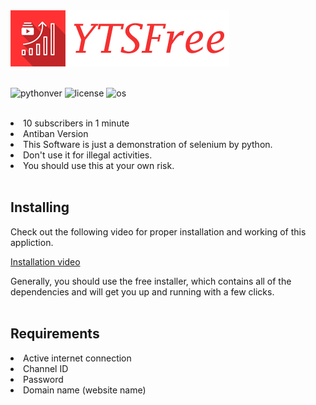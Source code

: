 <img src="https://github.com/Jinoy-Varghese/YTSubFree/blob/main/assets/yts_logo.png" />
<br /><br />



 ![pythonver](https://img.shields.io/badge/python-3.5%2B-blue.svg)
 ![license](https://img.shields.io/badge/License-GNU%20GPL-success.svg)
 ![os](https://img.shields.io/badge/OS-Windows-blueviolet.svg)


 
<br/>


<li>10 subscribers in 1 minute</li>
<li>Antiban Version</li>
<li>This Software is just a demonstration of selenium by python. </li>
<li>Don't use it for illegal activities. </li>
<li>You should use this at your own risk. </li>
<br/>
<h2>Installing</h2>

Check out the following video for proper installation and working of this appliction.

<a href="https://www.youtube.com/embed/ZdVOkrbkmTk?autoplay=1">Installation video</a>

Generally, you should use the free installer, which contains all of the dependencies and will get you up and running with a few clicks.
<br/><br/>
<h2>Requirements</h2>

<li>Active internet connection</li>
<li>Channel ID</li>
<li>Password </li>
<li>Domain name (website name) </li>

